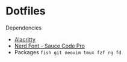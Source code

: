 # Dotfiles

Dependencies
- [Alacritty](https://github.com/alacritty/alacritty)
- [Nerd Font - Sauce Code Pro](https://github.com/ryanoasis/nerd-fonts)
- Packages `fish git neovim tmux fzf rg fd`
